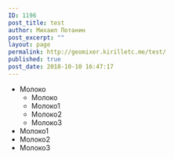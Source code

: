 ```yaml
---
ID: 1196
post_title: test
author: Михаил Потанин
post_excerpt: ""
layout: page
permalink: http://geomixer.kirilletc.me/test/
published: true
post_date: 2018-10-10 16:47:17
---
```

<ul class="mini">
<li class="maxi"> Молоко

<ul class="mini2">
<li class="maxi"> Молоко
<li class="maxi"> Молоко1
<li class="maxi"> Молоко2
<li class="maxi"> Молоко3
</ul>

<li class="maxi"> Молоко1
<li class="maxi"> Молоко2
<li class="maxi"> Молоко3
</ul>

<style>
ul.mini li.maxi:hover {opacity: 0.7}
</style>
